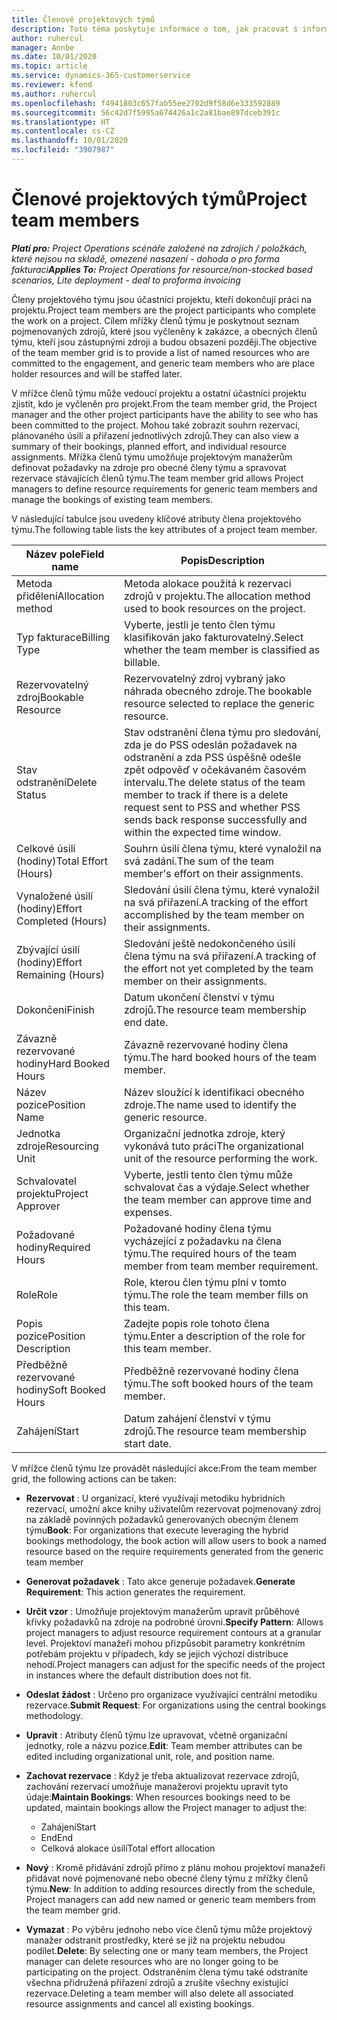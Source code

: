 ```yaml
---
title: Členové projektových týmů
description: Toto téma poskytuje informace o tom, jak pracovat s informacemi o členech projektového týmu, s jejich atributy a jak plánovat jejich činnost.
author: ruhercul
manager: Annbe
ms.date: 10/01/2020
ms.topic: article
ms.service: dynamics-365-customerservice
ms.reviewer: kfend
ms.author: ruhercul
ms.openlocfilehash: f4941803c657fab55ee2702d9f58d6e333592889
ms.sourcegitcommit: 56c42d7f5995a674426a1c2a81bae897dceb391c
ms.translationtype: HT
ms.contentlocale: cs-CZ
ms.lasthandoff: 10/01/2020
ms.locfileid: "3907987"
---
```

# <a name="project-team-members"></a><span data-ttu-id="79b75-103">Členové projektových týmů</span><span class="sxs-lookup"><span data-stu-id="79b75-103">Project team members</span></span>

<span data-ttu-id="79b75-104">_**Platí pro:** Project Operations scénáře založené na zdrojích / položkách, které nejsou na skladě, omezené nasazení - dohoda o pro forma fakturaci_</span><span class="sxs-lookup"><span data-stu-id="79b75-104">_**Applies To:** Project Operations for resource/non-stocked based scenarios, Lite deployment - deal to proforma invoicing_</span></span>

<span data-ttu-id="79b75-105">Členy projektového týmu jsou účastníci projektu, kteří dokončují práci na projektu.</span><span class="sxs-lookup"><span data-stu-id="79b75-105">Project team members are the project participants who complete the work on a project.</span></span> <span data-ttu-id="79b75-106">Cílem mřížky členů týmu je poskytnout seznam pojmenovaných zdrojů, které jsou vyčleněny k zakázce, a obecných členů týmu, kteří jsou zástupnými zdroji a budou obsazeni později.</span><span class="sxs-lookup"><span data-stu-id="79b75-106">The objective of the team member grid is to provide a list of named resources who are committed to the engagement, and generic team members who are place holder resources and will be staffed later.</span></span>

<span data-ttu-id="79b75-107">V mřížce členů týmu může vedoucí projektu a ostatní účastníci projektu zjistit, kdo je vyčleněn pro projekt.</span><span class="sxs-lookup"><span data-stu-id="79b75-107">From the team member grid, the Project manager and the other project participants have the ability to see who has been committed to the project.</span></span> <span data-ttu-id="79b75-108">Mohou také zobrazit souhrn rezervací, plánovaného úsilí a přiřazení jednotlivých zdrojů.</span><span class="sxs-lookup"><span data-stu-id="79b75-108">They can also view a summary of their bookings, planned effort, and individual resource assignments.</span></span> <span data-ttu-id="79b75-109">Mřížka členů týmu umožňuje projektovým manažerům definovat požadavky na zdroje pro obecné členy týmu a spravovat rezervace stávajících členů týmu.</span><span class="sxs-lookup"><span data-stu-id="79b75-109">The team member grid allows Project managers to define resource requirements for generic team members and manage the bookings of existing team members.</span></span>

<span data-ttu-id="79b75-110">V následující tabulce jsou uvedeny klíčové atributy člena projektového týmu.</span><span class="sxs-lookup"><span data-stu-id="79b75-110">The following table lists the key attributes of a project team member.</span></span>

| <span data-ttu-id="79b75-111">Název pole</span><span class="sxs-lookup"><span data-stu-id="79b75-111">Field name</span></span>          | <span data-ttu-id="79b75-112">Popis</span><span class="sxs-lookup"><span data-stu-id="79b75-112">Description</span></span>                                                                                                                                                                  |
|--------------------------|-----------------------------------------------------------------------------------------------------------------------------------------------------------------------------------|
| <span data-ttu-id="79b75-113">Metoda přidělení</span><span class="sxs-lookup"><span data-stu-id="79b75-113">Allocation method</span></span>        | <span data-ttu-id="79b75-114">Metoda alokace použitá k rezervaci zdrojů v projektu.</span><span class="sxs-lookup"><span data-stu-id="79b75-114">The allocation method used to book resources on the project.</span></span>                                                                         |
| <span data-ttu-id="79b75-115">Typ fakturace</span><span class="sxs-lookup"><span data-stu-id="79b75-115">Billing Type</span></span>             | <span data-ttu-id="79b75-116">Vyberte, jestli je tento člen týmu klasifikován jako fakturovatelný.</span><span class="sxs-lookup"><span data-stu-id="79b75-116">Select whether the team member is classified as billable.</span></span>                                                                                                                                       |
| <span data-ttu-id="79b75-117">Rezervovatelný zdroj</span><span class="sxs-lookup"><span data-stu-id="79b75-117">Bookable Resource</span></span>        | <span data-ttu-id="79b75-118">Rezervovatelný zdroj vybraný jako náhrada obecného zdroje.</span><span class="sxs-lookup"><span data-stu-id="79b75-118">The bookable resource selected to replace the generic resource.</span></span>                                                                                                                   |
| <span data-ttu-id="79b75-119">Stav odstranění</span><span class="sxs-lookup"><span data-stu-id="79b75-119">Delete Status</span></span>            | <span data-ttu-id="79b75-120">Stav odstranění člena týmu pro sledování, zda je do PSS odeslán požadavek na odstranění a zda PSS úspěšně odešle zpět odpověď v očekávaném časovém intervalu.</span><span class="sxs-lookup"><span data-stu-id="79b75-120">The delete status of the team member to track if there is a delete request sent to PSS and whether PSS sends back response successfully and within the expected time window.</span></span> |
| <span data-ttu-id="79b75-121">Celkové úsilí (hodiny)</span><span class="sxs-lookup"><span data-stu-id="79b75-121">Total Effort (Hours)</span></span>     | <span data-ttu-id="79b75-122">Souhrn úsilí člena týmu, které vynaložil na svá zadání.</span><span class="sxs-lookup"><span data-stu-id="79b75-122">The sum of the team member's effort on their assignments.</span></span>                                                                                                                         |
| <span data-ttu-id="79b75-123">Vynaložené úsilí (hodiny)</span><span class="sxs-lookup"><span data-stu-id="79b75-123">Effort Completed (Hours)</span></span> | <span data-ttu-id="79b75-124">Sledování úsilí člena týmu, které vynaložil na svá přiřazení.</span><span class="sxs-lookup"><span data-stu-id="79b75-124">A tracking of the effort accomplished by the team member on their assignments.</span></span>                                                                                           |
| <span data-ttu-id="79b75-125">Zbývající úsilí (hodiny)</span><span class="sxs-lookup"><span data-stu-id="79b75-125">Effort Remaining (Hours)</span></span> | <span data-ttu-id="79b75-126">Sledování ještě nedokončeného úsilí člena týmu na svá přiřazení.</span><span class="sxs-lookup"><span data-stu-id="79b75-126">A tracking of the effort not yet completed by the team member on their assignments.</span></span>                                                                                    |
| <span data-ttu-id="79b75-127">Dokončení</span><span class="sxs-lookup"><span data-stu-id="79b75-127">Finish</span></span>                   | <span data-ttu-id="79b75-128">Datum ukončení členství v týmu zdrojů.</span><span class="sxs-lookup"><span data-stu-id="79b75-128">The resource team membership end date.</span></span>                                                                                                                                            |
| <span data-ttu-id="79b75-129">Závazně rezervované hodiny</span><span class="sxs-lookup"><span data-stu-id="79b75-129">Hard Booked Hours</span></span>        | <span data-ttu-id="79b75-130">Závazně rezervované hodiny člena týmu.</span><span class="sxs-lookup"><span data-stu-id="79b75-130">The hard booked hours of the team member.</span></span>                                                                                                                                                                |
| <span data-ttu-id="79b75-131">Název pozice</span><span class="sxs-lookup"><span data-stu-id="79b75-131">Position Name</span></span>            | <span data-ttu-id="79b75-132">Název sloužící k identifikaci obecného zdroje.</span><span class="sxs-lookup"><span data-stu-id="79b75-132">The name used to identify the generic resource.</span></span>                                                                                                                                   |
| <span data-ttu-id="79b75-133">Jednotka zdroje</span><span class="sxs-lookup"><span data-stu-id="79b75-133">Resourcing Unit</span></span>          | <span data-ttu-id="79b75-134">Organizační jednotka zdroje, který vykonává tuto práci</span><span class="sxs-lookup"><span data-stu-id="79b75-134">The organizational unit of the resource performing the work.</span></span>                                                                                                                      |
| <span data-ttu-id="79b75-135">Schvalovatel projektu</span><span class="sxs-lookup"><span data-stu-id="79b75-135">Project Approver</span></span>         | <span data-ttu-id="79b75-136">Vyberte, jestli tento člen týmu může schvalovat čas a výdaje.</span><span class="sxs-lookup"><span data-stu-id="79b75-136">Select whether the team member can approve time and expenses.</span></span>                                                                                                                     |
| <span data-ttu-id="79b75-137">Požadované hodiny</span><span class="sxs-lookup"><span data-stu-id="79b75-137">Required Hours</span></span>           | <span data-ttu-id="79b75-138">Požadované hodiny člena týmu vycházející z požadavku na člena týmu.</span><span class="sxs-lookup"><span data-stu-id="79b75-138">The required hours of the team member from team member requirement.</span></span>                                                                                                                       |
| <span data-ttu-id="79b75-139">Role</span><span class="sxs-lookup"><span data-stu-id="79b75-139">Role</span></span>                     | <span data-ttu-id="79b75-140">Role, kterou člen týmu plní v tomto týmu.</span><span class="sxs-lookup"><span data-stu-id="79b75-140">The role the team member fills on this team.</span></span>                                                                                                                                |
| <span data-ttu-id="79b75-141">Popis pozice</span><span class="sxs-lookup"><span data-stu-id="79b75-141">Position Description</span></span>     | <span data-ttu-id="79b75-142">Zadejte popis role tohoto člena týmu.</span><span class="sxs-lookup"><span data-stu-id="79b75-142">Enter a description of the role for this team member.</span></span>                                                                                                                             |
| <span data-ttu-id="79b75-143">Předběžně rezervované hodiny</span><span class="sxs-lookup"><span data-stu-id="79b75-143">Soft Booked Hours</span></span>        | <span data-ttu-id="79b75-144">Předběžně rezervované hodiny člena týmu.</span><span class="sxs-lookup"><span data-stu-id="79b75-144">The soft booked hours of the team member.</span></span>                                                                                                                                                                 |
| <span data-ttu-id="79b75-145">Zahájení</span><span class="sxs-lookup"><span data-stu-id="79b75-145">Start</span></span>                    | <span data-ttu-id="79b75-146">Datum zahájení členství v týmu zdrojů.</span><span class="sxs-lookup"><span data-stu-id="79b75-146">The resource team membership start date.</span></span>                                                                                                                                          |

<span data-ttu-id="79b75-147">V mřížce členů týmu lze provádět následující akce:</span><span class="sxs-lookup"><span data-stu-id="79b75-147">From the team member grid, the following actions can be taken:</span></span>

- <span data-ttu-id="79b75-148">**Rezervovat** : U organizací, které využívají metodiku hybridních rezervací, umožní akce knihy uživatelům rezervovat pojmenovaný zdroj na základě povinných požadavků generovaných obecným členem týmu</span><span class="sxs-lookup"><span data-stu-id="79b75-148">**Book**: For organizations that execute leveraging the hybrid bookings methodology, the book action will allow users to book a named resource based on the require requirements generated from the generic team member</span></span>
- <span data-ttu-id="79b75-149">**Generovat požadavek** : Tato akce generuje požadavek.</span><span class="sxs-lookup"><span data-stu-id="79b75-149">**Generate Requirement**: This action generates the requirement.</span></span>
- <span data-ttu-id="79b75-150">**Určit vzor** : Umožňuje projektovým manažerům upravit průběhové křivky požadavků na zdroje na podrobné úrovni.</span><span class="sxs-lookup"><span data-stu-id="79b75-150">**Specify Pattern**: Allows project managers to adjust resource requirement contours at a granular level.</span></span> <span data-ttu-id="79b75-151">Projektoví manažeři mohou přizpůsobit parametry konkrétním potřebám projektu v případech, kdy se jejich výchozí distribuce nehodí.</span><span class="sxs-lookup"><span data-stu-id="79b75-151">Project managers can adjust for the specific needs of the project in instances where the default distribution does not fit.</span></span>
- <span data-ttu-id="79b75-152">**Odeslat žádost** : Určeno pro organizace využívající centrální metodiku rezervace.</span><span class="sxs-lookup"><span data-stu-id="79b75-152">**Submit Request**: For organizations using the central bookings methodology.</span></span>
- <span data-ttu-id="79b75-153">**Upravit** : Atributy členů týmu lze upravovat, včetně organizační jednotky, role a názvu pozice.</span><span class="sxs-lookup"><span data-stu-id="79b75-153">**Edit**: Team member attributes can be edited including organizational unit, role, and position name.</span></span>
- <span data-ttu-id="79b75-154">**Zachovat rezervace** : Když je třeba aktualizovat rezervace zdrojů, zachování rezervací umožňuje manažerovi projektu upravit tyto údaje:</span><span class="sxs-lookup"><span data-stu-id="79b75-154">**Maintain Bookings**: When resources bookings need to be updated, maintain bookings allow the Project manager to adjust the:</span></span>

    - <span data-ttu-id="79b75-155">Zahájení</span><span class="sxs-lookup"><span data-stu-id="79b75-155">Start</span></span>
    - <span data-ttu-id="79b75-156">End</span><span class="sxs-lookup"><span data-stu-id="79b75-156">End</span></span>
    - <span data-ttu-id="79b75-157">Celková alokace úsilí</span><span class="sxs-lookup"><span data-stu-id="79b75-157">Total effort allocation</span></span>

- <span data-ttu-id="79b75-158">**Nový** : Kromě přidávání zdrojů přímo z plánu mohou projektoví manažeři přidávat nové pojmenované nebo obecné členy týmu z mřížky členů týmu.</span><span class="sxs-lookup"><span data-stu-id="79b75-158">**New**: In addition to adding resources directly from the schedule, Project managers can add new named or generic team members from the team member grid.</span></span>
- <span data-ttu-id="79b75-159">**Vymazat** : Po výběru jednoho nebo více členů týmu může projektový manažer odstranit prostředky, které se již na projektu nebudou podílet.</span><span class="sxs-lookup"><span data-stu-id="79b75-159">**Delete**: By selecting one or many team members, the Project manager can delete resources who are no longer going to be participating on the project.</span></span> <span data-ttu-id="79b75-160">Odstraněním člena týmu také odstraníte všechna přidružená přiřazení zdrojů a zrušíte všechny existující rezervace.</span><span class="sxs-lookup"><span data-stu-id="79b75-160">Deleting a team member will also delete all associated resource assignments and  cancel all existing bookings.</span></span>
